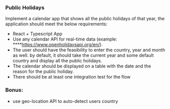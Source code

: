 ### Public Holidays

Implement a calendar app that shows all the public holidays of that year, the application should meet the below requirements:

- React + Typescript App
- Use any calendar API for real-time data (example: \*\*\*\*https://www.openholidaysapi.org/en/).
- The user should have the feasibility to enter the country, year and month as well. by
  default, it should take the current year and some default country and display all the
  public holidays.
- The calendar should be displayed on a table with the date and the reason for the public
  holiday.
- There should be at least one integration test for the flow

### Bonus:

- use geo-location API to auto-detect users country
